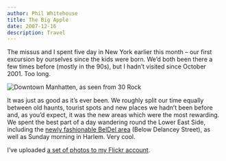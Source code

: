 ```yaml
---
author: Phil Whitehouse
title: The Big Apple
date: 2007-12-16
description: Travel
---
```

The missus and I spent five day in New York earlier this month – our first excursion by ourselves since the kids were born. We’d both been there a few times before (mostly in the 90s), but I hadn’t visited since October 2001. Too long.

![Downtown Manhatten, as seen from 30 Rock](/img/nyc.jpg)

It was just as good as it’s ever been. We roughly split our time equally between old haunts, tourist spots and new places we hadn’t been before and, as you’d expect, it was the new areas which were the most rewarding. We spent the best part of a day wandering round the Lower East Side, including the [newly fashionable BelDel area](http://www.timeout.com/newyork/articles/restaurants-bars/175/south-of-the-border) (Below Delancey Street), as well as Sunday morning in Harlem. Very cool.

I’ve uploaded [a set of photos to my Flickr account](https://www.flickr.com/photos/philliecasablanca/sets/72157603456122538/).
